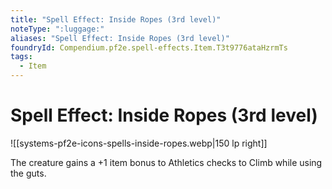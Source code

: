 ```yaml
---
title: "Spell Effect: Inside Ropes (3rd level)"
noteType: ":luggage:"
aliases: "Spell Effect: Inside Ropes (3rd level)"
foundryId: Compendium.pf2e.spell-effects.Item.T3t9776ataHzrmTs
tags:
  - Item
---
```


# Spell Effect: Inside Ropes (3rd level)
![[systems-pf2e-icons-spells-inside-ropes.webp|150 lp right]]

The creature gains a +1 item bonus to Athletics checks to Climb while using the guts.
